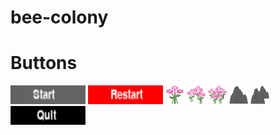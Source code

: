 # bee-colony




# Buttons

<img src=readmeimg/start.png width="120" height="30">      <img src=readmeimg/restart.png width="120" height="30">      <img src=readmeimg/flower1.png width="30" height="30">      <img src=readmeimg/flower2.png width="30" height="30">      <img src=readmeimg/flower3.png width="30" height="30">      <img src=readmeimg/smallrock.png width="30" height="30">      <img src=readmeimg/bigrock.png width="30" height="30">      <img src=readmeimg/quit.png width="120" height="30">

